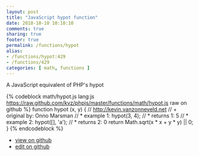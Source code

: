 ```yaml
---
layout: post
title: "JavaScript hypot function"
date: 2010-10-10 10:10:10
comments: true
sharing: true
footer: true
permalink: /functions/hypot
alias:
- /functions/hypot:429
- /functions/429
categories: [ math, functions ]
---
```

A JavaScript equivalent of PHP's hypot
<!-- more -->
{% codeblock math/hypot.js lang:js https://raw.github.com/kvz/phpjs/master/functions/math/hypot.js raw on github %}
function hypot (x, y) {
    // http://kevin.vanzonneveld.net
    // +   original by: Onno Marsman
    // *     example 1: hypot(3, 4);
    // *     returns 1: 5
    // *     example 2: hypot([], 'a');
    // *     returns 2: 0
    return Math.sqrt(x * x + y * y) || 0;
}
{% endcodeblock %}
<ul>
 <li><a href="https://github.com/kvz/phpjs/blob/master/functions/math/hypot.js">view on github</a></li>
 <li><a href="https://github.com/kvz/phpjs/edit/master/functions/math/hypot.js">edit on github</a></li>
</ul>
